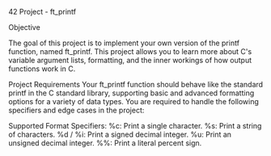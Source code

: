42 Project - ft_printf

Objective

The goal of this project is to implement your own version of the printf function, named ft_printf. This project allows you to learn more about C's variable argument lists, formatting, and the inner workings of how output functions work in C.

Project Requirements
Your ft_printf function should behave like the standard printf in the C standard library, supporting basic and advanced formatting options for a variety of data types. You are required to handle the following specifiers and edge cases in the project:

Supported Format Specifiers:
%c: Print a single character.
%s: Print a string of characters.
%d / %i: Print a signed decimal integer.
%u: Print an unsigned decimal integer.
%%: Print a literal percent sign.
